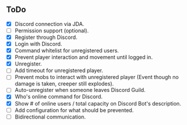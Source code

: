 ## ToDo
- [x] Discord connection via JDA.
- [ ] Permission support (optional).
- [x] Register through Discord.
- [x] Login with Discord.
- [x] Command whitelist for unregistered users.
- [x] Prevent player interaction and movement until logged in.
- [x] Unregister.
- [ ] Add timeout for unregistered player.
- [ ] Prevent mobs to interact with unregistered player (Event though no damage is taken, creeper still explodes).
- [ ] Auto-unregister when someone leaves Discord Guild.
- [x] Who's online command for Discord.
- [x] Show # of online users / total capacity on Discord Bot's description.
- [ ] Add configuration for what should be prevented.
- [ ] Bidirectional communication.
